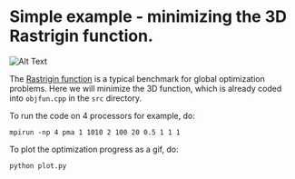 # Simple example - minimizing the 3D Rastrigin function.

![Alt Text](https://github.com/rohskopf/parameta/example/test.gif)

The [Rastrigin function](https://en.wikipedia.org/wiki/Rastrigin_function) is a typical benchmark for global optimization problems. Here we will minimize the 3D function, which is already coded into `objfun.cpp` in the `src` directory.

To run the code on 4 processors for example, do:

    mpirun -np 4 pma 1 1010 2 100 20 0.5 1 1 1

To plot the optimization progress as a gif, do:

    python plot.py
